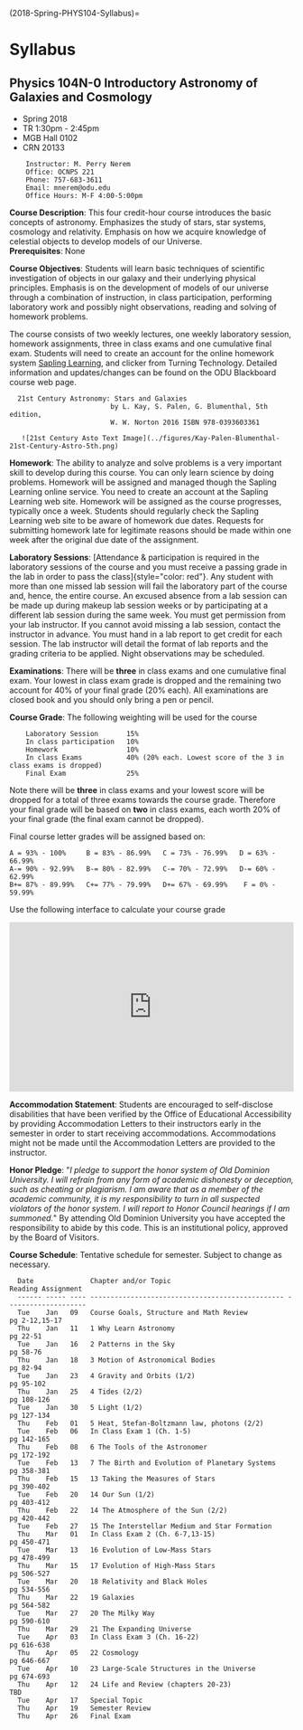 (2018-Spring-PHYS104-Syllabus)=
# Syllabus 

## Physics 104N-0 Introductory Astronomy of Galaxies and Cosmology

* Spring 2018
* TR 1:30pm - 2:45pm
* MGB Hall 0102
* CRN 20133

```{admonition} Instructor Info
    Instructor: M. Perry Nerem
    Office: OCNPS 221
    Phone: 757-683-3611
    Email: mnerem@odu.edu
    Office Hours: M-F 4:00-5:00pm
 ```

**Course Description**: This four credit-hour course introduces the
basic concepts of astronomy. Emphasizes the study of stars, star
systems, cosmology and relativity. Emphasis on how we acquire knowledge
of celestial objects to develop models of our Universe.\
**Prerequisites**: None

**Course Objectives**: Students will learn basic techniques of
scientific investigation of objects in our galaxy and their underlying
physical principles. Emphasis is on the development of models of our
universe through a combination of instruction, in class participation,
performing laboratory work and possibly night observations, reading and
solving of homework problems.

The course consists of two weekly lectures, one weekly laboratory
session, homework assignments, three in class exams and one cumulative
final exam. Students will need to create an account for the online
homework system [Sapling Learning](https://www.macmillanlearning.com/college/us/digital/sapling), 
and clicker from Turning Technology. Detailed information and updates/changes 
can be found on the ODU Blackboard course web page.

```{admonition} **Course Textbook**
  21st Century Astronomy: Stars and Galaxies
                         by L. Kay, S. Palen, G. Blumenthal, 5th edition,
                         W. W. Norton 2016 ISBN 978-0393603361
                    
   ![21st Century Asto Text Image](../figures/Kay-Palen-Blumenthal-21st-Century-Astro-5th.png)
```

**Homework**: The ability to analyze and solve problems is a very
important skill to develop during this course. You can only learn
science by doing problems. Homework will be assigned and managed though
the Sapling Learning online service. You need to create an account at
the Sapling Learning web site.
Homework will be assigned as the course progresses, typically once a
week. Students should regularly check the Sapling Learning web site to
be aware of homework due dates. Requests for submitting homework late
for legitimate reasons should be made within one week after the original
due date of the assignment.

**Laboratory Sessions**: [Attendance & participation is required in the
laboratory sessions of the course and you must receive a passing grade
in the lab in order to pass the class]{style="color: red"}. Any student
with more than one missed lab session will fail the laboratory part of
the course and, hence, the entire course. An excused absence from a lab
session can be made up during makeup lab session weeks or by
participating at a different lab session during the same week. You must
get permission from your lab instructor. If you cannot avoid missing a
lab session, contact the instructor in advance. You must hand in a lab
report to get credit for each session. The lab instructor will detail
the format of lab reports and the grading criteria to be applied. Night
observations may be scheduled.

**Examinations**: There will be **three** in class exams and one
cumulative final exam. Your lowest in class exam grade is dropped and
the remaining two account for 40% of your final grade (20% each). All
examinations are closed book and you should only bring a pen or pencil.

**Course Grade**: The following weighting will be used for the course

```{admonition} Course Grade Weights
    Laboratory Session       15%
    In class participation   10%
    Homework                 10%
    In class Exams           40% (20% each. Lowest score of the 3 in class exams is dropped)
    Final Exam               25%
```

Note there will be **three** in class exams and your lowest score will
be dropped for a total of three exams towards the course grade.
Therefore your final grade will be based on **two** in class exams, each
worth 20% of your final grade (the final exam cannot be dropped).

Final course letter grades will be assigned based on:

    A = 93% - 100%     B = 83% - 86.99%   C = 73% - 76.99%   D = 63% - 66.99% 
    A-= 90% - 92.99%   B-= 80% - 82.99%   C-= 70% - 72.99%   D-= 60% - 62.99% 
    B+= 87% - 89.99%   C+= 77% - 79.99%   D+= 67% - 69.99%    F = 0% - 59.99% 

Use the following interface to calculate your course grade
<iframe src="https://trinket.io/embed/python/79e8d47bb1?runOption=run" width="100%" height="300" frameborder="0" marginwidth="0" marginheight="0" allowfullscreen></iframe>

**Accommodation Statement**: Students are encouraged to self-disclose
disabilities that have been verified by the Office of Educational
Accessibility by providing Accommodation Letters to their instructors
early in the semester in order to start receiving accommodations.
Accommodations might not be made until the Accommodation Letters are
provided to the instructor.

**Honor Pledge**: "*I pledge to support the honor system of Old Dominion
University. I will refrain from any form of academic dishonesty or
deception, such as cheating or plagiarism. I am aware that as a member
of the academic community, it is my responsibility to turn in all
suspected violators of the honor system. I will report to Honor Council
hearings if I am summoned.*" By attending Old Dominion University you
have accepted the responsibility to abide by this code. This is an
institutional policy, approved by the Board of Visitors.

**Course Schedule**: Tentative schedule for semester. Subject to change
as necessary.


      Date              Chapter and/or Topic                             Reading Assignment
      ------ ----- ---- ------------------------------------------------ --------------------
      Tue    Jan   09   Course Goals, Structure and Math Review          pg 2-12,15-17
      Thu    Jan   11   1 Why Learn Astronomy                            pg 22-51
      Tue    Jan   16   2 Patterns in the Sky                            pg 58-76
      Thu    Jan   18   3 Motion of Astronomical Bodies                  pg 82-94
      Tue    Jan   23   4 Gravity and Orbits (1/2)                       pg 95-102
      Thu    Jan   25   4 Tides (2/2)                                    pg 108-126
      Tue    Jan   30   5 Light (1/2)                                    pg 127-134
      Thu    Feb   01   5 Heat, Stefan-Boltzmann law, photons (2/2)      
      Tue    Feb   06   In Class Exam 1 (Ch. 1-5)                        pg 142-165
      Thu    Feb   08   6 The Tools of the Astronomer                    pg 172-192
      Tue    Feb   13   7 The Birth and Evolution of Planetary Systems   pg 358-381
      Thu    Feb   15   13 Taking the Measures of Stars                  pg 390-402
      Tue    Feb   20   14 Our Sun (1/2)                                 pg 403-412
      Thu    Feb   22   14 The Atmosphere of the Sun (2/2)               pg 420-442
      Tue    Feb   27   15 The Interstellar Medium and Star Formation    
      Thu    Mar   01   In Class Exam 2 (Ch. 6-7,13-15)                  pg 450-471
      Tue    Mar   13   16 Evolution of Low-Mass Stars                   pg 478-499
      Thu    Mar   15   17 Evolution of High-Mass Stars                  pg 506-527
      Tue    Mar   20   18 Relativity and Black Holes                    pg 534-556
      Thu    Mar   22   19 Galaxies                                      pg 564-582
      Tue    Mar   27   20 The Milky Way                                 pg 590-610
      Thu    Mar   29   21 The Expanding Universe                        
      Tue    Apr   03   In Class Exam 3 (Ch. 16-22)                      pg 616-638
      Thu    Apr   05   22 Cosmology                                     pg 646-667
      Tue    Apr   10   23 Large-Scale Structures in the Universe        pg 674-693
      Thu    Apr   12   24 Life and Review (chapters 20-23)              TBD
      Tue    Apr   17   Special Topic                                    
      Thu    Apr   19   Semester Review                                  
      Thu    Apr   26   Final Exam                                       
